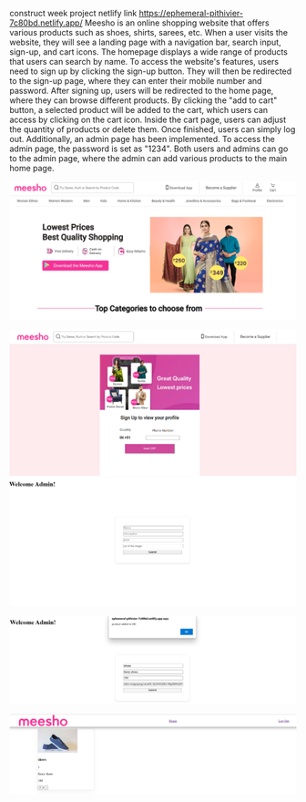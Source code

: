 construct week project
netlify link https://ephemeral-pithivier-7c80bd.netlify.app/ 
Meesho is an online shopping website that offers various products such as shoes, shirts, sarees, etc. When a user visits the website, they will see a landing page with a navigation bar, search input, sign-up, and cart icons. The homepage displays a wide range of products that users can search by name. To access the website's features, users need to sign up by clicking the sign-up button. They will then be redirected to the sign-up page, where they can enter their mobile number and password. After signing up, users will be redirected to the home page, where they can browse different products. By clicking the "add to cart" button, a selected product will be added to the cart, which users can access by clicking on the cart icon. Inside the cart page, users can adjust the quantity of products or delete them. Once finished, users can simply log out. Additionally, an admin page has been implemented. To access the admin page, the password is set as "1234". Both users and admins can go to the admin page, where the admin can add various products to the main home page.   

![Alt text](./images/Screenshot%202023-05-16%20124207.png)

![Alt text](images/Screenshot%202023-05-16%20124236.png)![Alt text](images/Screenshot%202023-05-16%20124316.png)

![Alt text](images/Screenshot%202023-05-16%20124535.png)

![Alt text](images/Screenshot%202023-05-16%20124603.png)